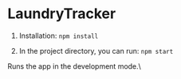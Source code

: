 # LaundryTracker

1. Installation: `npm install`

2. In the project directory, you can run: `npm start`

Runs the app in the development mode.\

